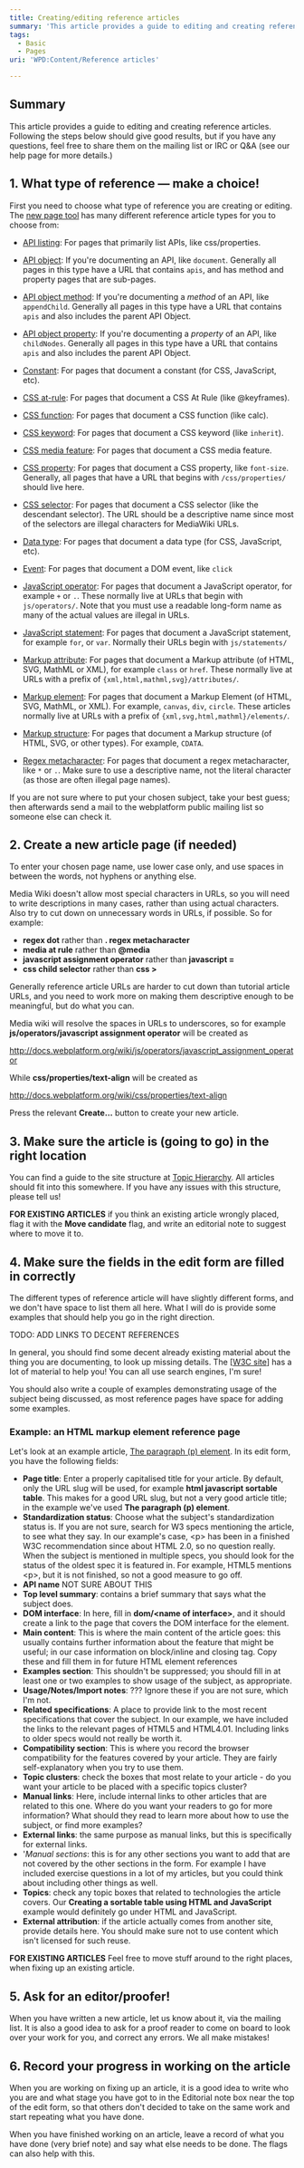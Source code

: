 ```yaml
---
title: Creating/editing reference articles
summary: 'This article provides a guide to editing and creating reference articles. Following the steps below should give good results, but if you have any questions, feel free to share them on the mailing list or IRC or Q&amp;A (see our help page for more details.)'
tags:
  - Basic
  - Pages
uri: 'WPD:Content/Reference articles'

---
```

## <span>Summary</span>

This article provides a guide to editing and creating reference articles. Following the steps below should give good results, but if you have any questions, feel free to share them on the mailing list or IRC or Q&amp;A (see our help page for more details.)

## <span>1. What type of reference — make a choice!</span>

First you need to choose what type of reference you are creating or editing. The [new page tool](/WPD:New_Page) has many different reference article types for you to choose from:

-   [API listing](/WPD:New_Page#API_Listing): For pages that primarily list APIs, like css/properties.
-   [API object](/WPD:New_Page#API_Object): If you're documenting an API, like `document`. Generally all pages in this type have a URL that contains `apis`, and has method and property pages that are sub-pages.
-   [API object method](/WPD:New_Page#API_Object_Method): If you're documenting a *method* of an API, like `appendChild`. Generally all pages in this type have a URL that contains `apis` and also includes the parent API Object.
-   [API object property](/WPD:New_Page#API_Object_Property): If you're documenting a *property* of an API, like `childNodes`. Generally all pages in this type have a URL that contains `apis` and also includes the parent API Object.
-   [Constant](/WPD:New_Page#Constant): For pages that document a constant (for CSS, JavaScript, etc).
-   [CSS at-rule](/WPD:New_Page#CSS_At_Rule): For pages that document a CSS At Rule (like @keyframes).
-   [CSS function](/WPD:New_Page#CSS_Function): For pages that document a CSS function (like calc).
-   [CSS keyword](/WPD:New_Page#CSS_Keyword): For pages that document a CSS keyword (like `inherit`).
-   [CSS media feature](/WPD:New_Page#CSS_Media_Feature): For pages that document a CSS media feature.

-   [CSS property](/WPD:New_Page#CSS_Property): For pages that document a CSS property, like `font-size`. Generally, all pages that have a URL that begins with `/css/properties/` should live here.
-   [CSS selector](/WPD:New_Page#CSS_Selector): For pages that document a CSS selector (like the descendant selector). The URL should be a descriptive name since most of the selectors are illegal characters for MediaWiki URLs.
-   [Data type](/WPD:New_Page#Data_Type): For pages that document a data type (for CSS, JavaScript, etc).
-   [Event](/WPD:New_Page#Event): For pages that document a DOM event, like `click`
-   [JavaScript operator](/WPD:New_Page#JavaScript_Operator): For pages that document a JavaScript operator, for example `+` or `.`. These normally live at URLs that begin with `js/operators/`. Note that you must use a readable long-form name as many of the actual values are illegal in URLs.
-   [JavaScript statement](/WPD:New_Page#JavaScript_Statement): For pages that document a JavaScript statement, for example `for`, or `var`. Normally their URLs begin with `js/statements/`
-   [Markup attribute](/WPD:New_Page#Markup_Attribute): For pages that document a Markup attribute (of HTML, SVG, MathML or XML), for example `class` or `href`. These normally live at URLs with a prefix of `{xml,html,mathml,svg}/attributes/`.
-   [Markup element](/WPD:New_Page#Markup_Element): For pages that document a Markup Element (of HTML, SVG, MathML, or XML). For example, `canvas`, `div`, `circle`. These articles normally live at URLs with a prefix of `{xml,svg,html,mathml}/elements/`.
-   [Markup structure](/WPD:New_Page#Markup_Structure): For pages that document a Markup structure (of HTML, SVG, or other types). For example, `CDATA`.
-   [Regex metacharacter](/WPD:New_Page#Regex_Metacharacter): For pages that document a regex metacharacter, like `*` or `.`. Make sure to use a descriptive name, not the literal character (as those are often illegal page names).

If you are not sure where to put your chosen subject, take your best guess; then afterwards send a mail to the webplatform public mailing list so someone else can check it.

## <span>2. Create a new article page (if needed)</span>

To enter your chosen page name, use lower case only, and use spaces in between the words, not hyphens or anything else.

Media Wiki doesn't allow most special characters in URLs, so you will need to write descriptions in many cases, rather than using actual characters. Also try to cut down on unnecessary words in URLs, if possible. So for example:

-   **regex dot** rather than **. regex metacharacter**
-   **media at rule** rather than **@media**
-   **javascript assignment operator** rather than **javascript =**
-   **css child selector** rather than **css \>**

Generally reference article URLs are harder to cut down than tutorial article URLs, and you need to work more on making them descriptive enough to be meaningful, but do what you can.

Media wiki will resolve the spaces in URLs to underscores, so for example **js/operators/javascript assignment operator** will be created as

<http://docs.webplatform.org/wiki/js/operators/javascript_assignment_operator>

While **css/properties/text-align** will be created as

<http://docs.webplatform.org/wiki/css/properties/text-align>

Press the relevant **Create…** button to create your new article.

## <span>3. Make sure the article is (going to go) in the right location</span>

You can find a guide to the site structure at [Topic Hierarchy](/WPD:Content/Topic_Hierarchy). All articles should fit into this somewhere. If you have any issues with this structure, please tell us!

**FOR EXISTING ARTICLES** if you think an existing article wrongly placed, flag it with the **Move candidate** flag, and write an editorial note to suggest where to move it to.

## <span>4. Make sure the fields in the edit form are filled in correctly</span>

The different types of reference article will have slightly different forms, and we don't have space to list them all here. What I will do is provide some examples that should help you go in the right direction.

TODO: ADD LINKS TO DECENT REFERENCES

In general, you should find some decent already existing material about the thing you are documenting, to look up missing details. The [[W3C site](http://w3.org%7Cmain)] has a lot of material to help you! You can all use search engines, I'm sure!

You should also write a couple of examples demonstrating usage of the subject being discussed, as most reference pages have space for adding some examples.

### <span>Example: an HTML markup element reference page</span>

Let's look at an example article, [The paragraph (p) element](/html/elements/p). In its edit form, you have the following fields:

-   **Page title**: Enter a properly capitalised title for your article. By default, only the URL slug will be used, for example **html javascript sortable table**. This makes for a good URL slug, but not a very good article title; in the example we've used **The paragraph (p) element**.
-   **Standardization status**: Choose what the subject's standardization status is. If you are not sure, search for W3 specs mentioning the article, to see what they say. In our example's case, \<p\> has been in a finished W3C recommendation since about HTML 2.0, so no question really. When the subject is mentioned in multiple specs, you should look for the status of the oldest spec it is featured in. For example, HTML5 mentions \<p\>, but it is not finished, so not a good measure to go off.
-   **API name** NOT SURE ABOUT THIS
-   **Top level summary**: contains a brief summary that says what the subject does.
-   **DOM interface**: In here, fill in **dom/\<name of interface\>**, and it should create a link to the page that covers the DOM interface for the element.
-   **Main content**: This is where the main content of the article goes: this usually contains further information about the feature that might be useful; in our case information on block/inline and closing tag. Copy these and fill them in for future HTML element references
-   **Examples section**: This shouldn't be suppressed; you should fill in at least one or two examples to show usage of the subject, as appropriate.
-   **Usage/Notes/Import notes**: ??? Ignore these if you are not sure, which I'm not.
-   **Related specifications**: A place to provide link to the most recent specifications that cover the subject. In our example, we have included the links to the relevant pages of HTML5 and HTML4.01. Including links to older specs would not really be worth it.
-   **Compatibility section**: This is where you record the browser compatibility for the features covered by your article. They are fairly self-explanatory when you try to use them.
-   **Topic clusters**: check the boxes that most relate to your article - do you want your article to be placed with a specific topics cluster?
-   **Manual links**: Here, include internal links to other articles that are related to this one. Where do you want your readers to go for more information? What should they read to learn more about how to use the subject, or find more examples?
-   **External links**: the same purpose as manual links, but this is specifically for external links.
-   '*Manual sections*: this is for any other sections you want to add that are not covered by the other sections in the form. For example I have included exercise questions in a lot of my articles, but you could think about including other things as well.
-   **Topics**: check any topic boxes that related to technologies the article covers. Our **Creating a sortable table using HTML and JavaScript** example would definitely go under HTML and JavaScript.
-   **External attribution**: if the article actually comes from another site, provide details here. You should make sure not to use content which isn't licensed for such reuse.

**FOR EXISTING ARTICLES** Feel free to move stuff around to the right places, when fixing up an existing article.

## <span>5. Ask for an editor/proofer!</span>

When you have written a new article, let us know about it, via the mailing list. It is also a good idea to ask for a proof reader to come on board to look over your work for you, and correct any errors. We all make mistakes!

## <span>6. Record your progress in working on the article</span>

When you are working on fixing up an article, it is a good idea to write who you are and what stage you have got to in the Editorial note box near the top of the edit form, so that others don't decided to take on the same work and start repeating what you have done.

When you have finished working on an article, leave a record of what you have done (very brief note) and say what else needs to be done. The flags can also help with this.

